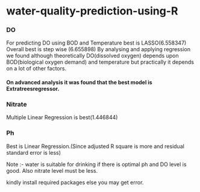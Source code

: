 # water-quality-prediction-using-R

### DO       
For predicting DO using BOD and Temperature best is LASSO(6.558347)
Overall best is step wise (6.655898)
By analysing and applying regression we found although theoretically DO(dissolved oxygen) depends upon BOD(biological oxygen demand) and temperature but practically it depends on a lot of other factors.   
#### On advanced analysis it was found that the best model is Extratreesregressor.        
### Nitrate     
Multiple Linear Regression is best(1.446844)                       
### Ph         
Best is Linear Regression.(Since adjusted R square is more and residual standard error is less)


Note :- water is suitable for drinking if there is optimal ph and DO level is good. Also nitrate level must be less. 

kindly install required packages else you may get error.
